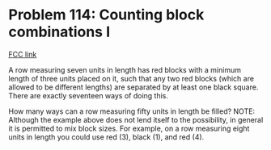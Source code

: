 # Problem 114: Counting block combinations I

[FCC link](https://www.freecodecamp.org/learn/coding-interview-prep/project-euler/problem-114-counting-block-combinations-i)

A row measuring seven units in length has red blocks with a minimum length of
three units placed on it, such that any two red blocks (which are allowed to be
different lengths) are separated by at least one black square. There are exactly
seventeen ways of doing this.

How many ways can a row measuring fifty units in length be filled? NOTE:
Although the example above does not lend itself to the possibility, in general
it is permitted to mix block sizes. For example, on a row measuring eight units
in length you could use red (3), black (1), and red (4).

